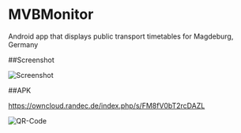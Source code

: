 # MVBMonitor
Android app that displays public transport 
timetables for Magdeburg, Germany


##Screenshot

![Screenshot](https://owncloud.randec.de/index.php/s/UNpstBmP9miXTo6)

##APK

https://owncloud.randec.de/index.php/s/FM8fV0bT2rcDAZL

![QR-Code](https://owncloud.randec.de/index.php/s/GWRWYyOfJfdpIwn)
